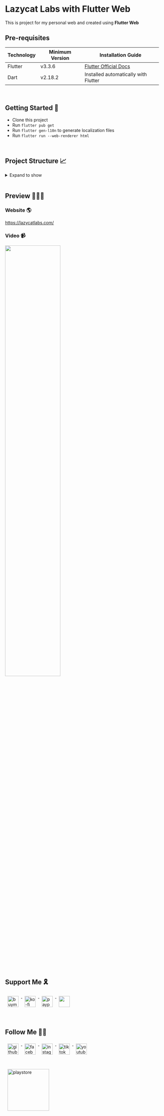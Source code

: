 # Lazycat Labs with Flutter Web

This is project for my personal web and created using **Flutter Web**


## Pre-requisites

| Technology | Minimum Version | Installation Guide                                                    |  
|------------|-----------------|-----------------------------------------------------------------------|  
| Flutter    | v3.3.6          | [Flutter Official Docs](https://flutter.dev/docs/get-started/install) |  
| Dart       | v2.18.2         | Installed automatically with Flutter                                  |  

<br/>

## Getting Started 🚀

- Clone this project
- Run `flutter pub get`
- Run `flutter gen-l10n` to generate localization files
- Run `flutter run --web-renderer html`

<br/>

## Project Structure 📈

<details>
<summary>Expand to show</summary>

```
.
├── README.md
├── analysis_options.yaml
├── assets
│   ├── fonts
│   │   ├── Circe.otf
│   │   └── visuelt
│   │       ├── VisueltPro-Black.ttf
│   │       ├── VisueltPro-BlackItalic.ttf
│   │       ├── VisueltPro-Bold.ttf
│   │       ├── VisueltPro-BoldItalic.ttf
│   │       ├── VisueltPro-ExtraLight.ttf
│   │       ├── VisueltPro-ExtraLightItalic.ttf
│   │       ├── VisueltPro-Italic.ttf
│   │       ├── VisueltPro-Light.ttf
│   │       ├── VisueltPro-LightItalic.ttf
│   │       ├── VisueltPro-Medium.ttf
│   │       ├── VisueltPro-MediumItalic.ttf
│   │       ├── VisueltPro-Regular.ttf
│   │       ├── VisueltPro-Thin.ttf
│   │       └── VisueltPro-ThinItalic.ttf
│   ├── images
│   │   ├── ic_avatar.png
│   │   ├── ic_close.svg
│   │   ├── ic_facebook.svg
│   │   ├── ic_github.svg
│   │   ├── ic_instagram.svg
│   │   ├── ic_launcher.jpg
│   │   ├── ic_launcher_staging.jpg
│   │   ├── ic_linkedin.svg
│   │   ├── ic_logo.svg
│   │   ├── ic_logo_text.svg
│   │   ├── ic_logo_text_oneline.svg
│   │   ├── ic_menu.svg
│   │   ├── ic_playstore.png
│   │   ├── ic_profile.jpg
│   │   ├── ic_settings.svg
│   │   ├── ic_tiktok.svg
│   │   ├── ic_upwork.svg
│   │   ├── ic_youtube.svg
│   │   └── portfolio
│   │       ├── brupedia
│   │       │   ├── image_1.png
│   │       │   ├── image_2.png
│   │       │   └── image_3.png
│   │       ├── eabsensi
│   │       │   ├── image_1.png
│   │       │   ├── image_2.png
│   │       │   ├── image_3.png
│   │       │   └── image_4.png
│   │       ├── myananda
│   │       │   ├── image_1.png
│   │       │   ├── image_2.png
│   │       │   ├── image_3.png
│   │       │   ├── image_4.png
│   │       │   └── image_5.png
│   │       ├── oifyoo
│   │       │   ├── image_1.png
│   │       │   ├── image_2.png
│   │       │   ├── image_3.png
│   │       │   ├── image_4.png
│   │       │   └── image_5.png
│   │       ├── patapaowners
│   │       │   ├── image_1.png
│   │       │   ├── image_2.png
│   │       │   └── image_3.png
│   │       ├── pataparking
│   │       │   ├── image_1.png
│   │       │   ├── image_2.png
│   │       │   └── image_3.png
│   │       └── wautils
│   │           ├── image_1.png
│   │           ├── image_2.png
│   │           ├── image_3.png
│   │           └── image_4.png
│   └── static_api
│       ├── portfolio_en.json
│       └── portfolio_id.json
├── l10n.yaml
├── lazycatlabs.iml
├── lib
│   ├── core
│   │   ├── core.dart
│   │   └── localization
│   │       ├── generated
│   │       │   ├── strings.dart
│   │       │   ├── strings_en.dart
│   │       │   └── strings_id.dart
│   │       ├── intl_en.arb
│   │       ├── intl_id.arb
│   │       ├── l10n.dart
│   │       └── localization.dart
│   ├── data
│   │   ├── data.dart
│   │   └── datasources
│   │       ├── datasources.dart
│   │       └── local
│   │           ├── data_helper.dart
│   │           ├── local.dart
│   │           ├── portfolio_response.dart
│   │           └── pref_manager.dart
│   ├── di
│   │   └── di.dart
│   ├── main.dart
│   ├── presentation
│   │   ├── pages
│   │   │   ├── app_route.dart
│   │   │   ├── main
│   │   │   │   ├── footer.dart
│   │   │   │   ├── footer_copy_right.dart
│   │   │   │   ├── home
│   │   │   │   │   ├── home.dart
│   │   │   │   │   ├── home_description.dart
│   │   │   │   │   ├── home_section.dart
│   │   │   │   │   └── home_title.dart
│   │   │   │   ├── main.dart
│   │   │   │   ├── main_cubit.dart
│   │   │   │   ├── main_drawer.dart
│   │   │   │   ├── main_menu.dart
│   │   │   │   ├── main_page.dart
│   │   │   │   ├── main_popup_menu.dart
│   │   │   │   ├── portfolio
│   │   │   │   │   ├── portfolio.dart
│   │   │   │   │   ├── portfolio_description.dart
│   │   │   │   │   ├── portfolio_section.dart
│   │   │   │   │   └── portfolio_title.dart
│   │   │   │   ├── profile
│   │   │   │   │   ├── profile.dart
│   │   │   │   │   ├── profile_button.dart
│   │   │   │   │   ├── profile_description.dart
│   │   │   │   │   ├── profile_section.dart
│   │   │   │   │   └── profile_title.dart
│   │   │   │   └── services
│   │   │   │       ├── services.dart
│   │   │   │       ├── services_description.dart
│   │   │   │       ├── services_section.dart
│   │   │   │       └── services_title.dart
│   │   │   └── pages.dart
│   │   ├── presentation.dart
│   │   ├── resources
│   │   │   ├── dimens.dart
│   │   │   ├── images.dart
│   │   │   ├── palette.dart
│   │   │   ├── resources.dart
│   │   │   └── styles.dart
│   │   └── widgets
│   │       ├── animated_box_slider.dart
│   │       ├── animated_button.dart
│   │       ├── animated_mouse.dart
│   │       ├── animated_text_box.dart
│   │       ├── animated_text_strikethrough.dart
│   │       ├── animated_widget_shape.dart
│   │       ├── animated_widget_slider.dart
│   │       ├── circle_image.dart
│   │       ├── image_network.dart
│   │       ├── indicator_slider.dart
│   │       ├── parent.dart
│   │       ├── responsive.dart
│   │       ├── scroll_indicator.dart
│   │       ├── spacer_h.dart
│   │       ├── spacer_v.dart
│   │       └── widgets.dart
│   └── utils
│       ├── ext
│       │   ├── context.dart
│       │   ├── double.dart
│       │   └── ext.dart
│       ├── helper
│       │   ├── common.dart
│       │   ├── constant.dart
│       │   └── helper.dart
│       ├── services
│       │   └── services.dart
│       └── utils.dart
├── pubspec.lock
├── pubspec.yaml
└── web
    ├── fav
    │   ├── android-chrome-192x192.png
    │   ├── android-chrome-512x512.png
    │   ├── apple-touch-icon.png
    │   ├── browserconfig.xml
    │   ├── favicon-16x16.png
    │   ├── favicon-32x32.png
    │   ├── favicon.ico
    │   ├── mstile-150x150.png
    │   ├── safari-pinned-tab.svg
    │   └── site.webmanifest
    ├── icon.svg
    ├── index.html
    └── manifest.json
```  

</details>

<br/>

## Preview 🧑🏻‍💻

### Website 🌎

https://lazycatlabs.com/

### Video 📹

<div align="left">
  <a href="https://www.youtube.com/watch?v=y07lDPzfVgk">
    <img src="https://img.youtube.com/vi/y07lDPzfVgk/0.jpg" style="width:60%;">
  </a>
</div>

<br/>

## Support Me 🎗️

<p>
  <a href="https://www.buymeacoffee.com/Lzyct" target="_blank">
    <img src="https://www.buymeacoffee.com/assets/img/guidelines/download-assets-sm-2.svg" alt="buymeacoffe" style="vertical-align:top; margin:8px" height="36" />
  </a>
  <a href="https://ko-fi.com/Lzyct" target="_blank">
    <img src="https://help.ko-fi.com/system/photos/3604/0095/9793/logo_circle.png" alt="ko-fi" style="vertical-align:top; margin:8px" height="36" />
  </a>
  <a href="https://paypal.me/ukieTux" target="_blank">
    <img src="https://blog.zoom.us/wp-content/uploads/2019/08/paypal.png" alt="paypal" style="vertical-align:top; margin:8px" height="36" />
  </a>
  <a href="https://saweria.co/Lzyct" target="_blank">
    <img src="https://1.bp.blogspot.com/-7OuHSxaNk6A/X92QPg8L9kI/AAAAAAAAG0E/lUzKf_uuVP8jCqvXpA7juh_l-TfK2jnbwCLcBGAsYHQ/s16000/SAWERIA.webp" style="vertical-align:top; margin:8px" height="36" />
  </a>
</p>

<br/>

## Follow Me 🫰🏻

<p>
  <a href="https://github.com/lazycatlabs" target="_blank">
    <img src="https://github.com/fluidicon.png" alt="github" style="vertical-align:top; margin:8px" height="36">
  </a>
  <a href="https://www.facebook.com/lazycatlabs/" target="_blank">
    <img src="https://img.icons8.com/color/344/facebook-new.png" alt="facebook" style="vertical-align:top; margin:8px" height="36">
  </a>
  <a href="https://www.instagram.com/lazycatlabs/" target="_blank">
    <img src="https://img.icons8.com/fluency/344/instagram-new.png" alt="instagram" style="vertical-align:top; margin:8px" height="36">
  </a>
  <a href="https://www.tiktok.com/@lazycatlabs" target="_blank">
    <img src="https://img.icons8.com/fluency/344/tiktok.png" alt="tiktok" style="vertical-align:top; margin:8px" height="36">
  </a>
  <a href="https://www.youtube.com/channel/UCzXKJlJHPIsQKhvuzHQ7ImA" target="_blank">
    <img src="https://img.icons8.com/fluency/344/youtube-play.png" alt="youtube" style="vertical-align:top; margin:8px" height="36">
  </a>
</p> 

<br/>

<a href="https://play.google.com/store/apps/dev?id=6313853259913767184" target="_blank">
  <img src="https://www.pngall.com/wp-content/uploads/10/Google-Play-PNG-Clipart.png" alt="playstore" style="vertical-align:top; margin:8px" height="136">
</a>
